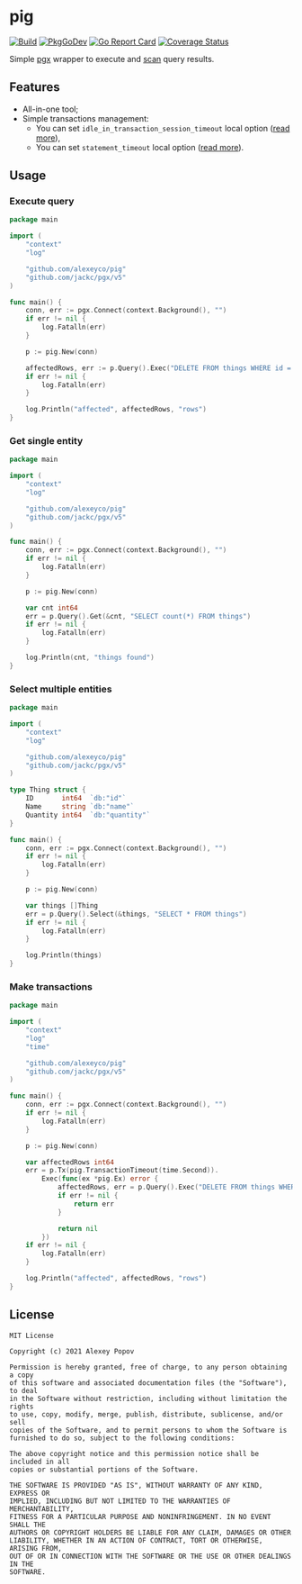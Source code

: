 # pig

[![Build](https://github.com/alexeyco/pig/actions/workflows/test.yml/badge.svg)](https://github.com/alexeyco/pig/actions/workflows/test.yml)
[![PkgGoDev](https://pkg.go.dev/badge/github.com/alexeyco/pig)](https://pkg.go.dev/github.com/alexeyco/pig)
[![Go Report Card](https://goreportcard.com/badge/github.com/alexeyco/pig)](https://goreportcard.com/report/github.com/alexeyco/pig)
[![Coverage Status](https://coveralls.io/repos/github/alexeyco/pig/badge.svg?branch=main)](https://coveralls.io/github/alexeyco/pig?branch=main)

Simple [pgx](https://github.com/jackc/pgx) wrapper to execute and [scan](https://github.com/alexeyco/pig) query
results.

## Features

* All-in-one tool;
* Simple transactions management:
    * You can set `idle_in_transaction_session_timeout` local
      option ([read more](https://www.postgresql.org/docs/9.6/runtime-config-client.html)),
    * You can set `statement_timeout` local
      option ([read more](https://www.postgresql.org/docs/9.6/runtime-config-client.html)).

## Usage

### Execute query

```go
package main

import (
	"context"
	"log"

	"github.com/alexeyco/pig"
	"github.com/jackc/pgx/v5"
)

func main() {
	conn, err := pgx.Connect(context.Background(), "")
	if err != nil {
		log.Fatalln(err)
	}

	p := pig.New(conn)

	affectedRows, err := p.Query().Exec("DELETE FROM things WHERE id = $1", 123)
	if err != nil {
		log.Fatalln(err)
	}

	log.Println("affected", affectedRows, "rows")
}
```

### Get single entity

```go
package main

import (
	"context"
	"log"

	"github.com/alexeyco/pig"
	"github.com/jackc/pgx/v5"
)

func main() {
	conn, err := pgx.Connect(context.Background(), "")
	if err != nil {
		log.Fatalln(err)
	}

	p := pig.New(conn)

	var cnt int64
	err = p.Query().Get(&cnt, "SELECT count(*) FROM things")
	if err != nil {
		log.Fatalln(err)
	}

	log.Println(cnt, "things found")
}
```

### Select multiple entities

```go
package main

import (
	"context"
	"log"

	"github.com/alexeyco/pig"
	"github.com/jackc/pgx/v5"
)

type Thing struct {
	ID       int64  `db:"id"`
	Name     string `db:"name"`
	Quantity int64  `db:"quantity"`
}

func main() {
	conn, err := pgx.Connect(context.Background(), "")
	if err != nil {
		log.Fatalln(err)
	}

	p := pig.New(conn)

	var things []Thing
	err = p.Query().Select(&things, "SELECT * FROM things")
	if err != nil {
		log.Fatalln(err)
	}

	log.Println(things)
}
```

### Make transactions

```go
package main

import (
	"context"
	"log"
	"time"

	"github.com/alexeyco/pig"
	"github.com/jackc/pgx/v5"
)

func main() {
	conn, err := pgx.Connect(context.Background(), "")
	if err != nil {
		log.Fatalln(err)
	}

	p := pig.New(conn)

	var affectedRows int64
	err = p.Tx(pig.TransactionTimeout(time.Second)).
		Exec(func(ex *pig.Ex) error {
			affectedRows, err = p.Query().Exec("DELETE FROM things WHERE id = $1", 123)
			if err != nil {
				return err
			}

			return nil
		})
	if err != nil {
		log.Fatalln(err)
	}

	log.Println("affected", affectedRows, "rows")
}
```

## License

```
MIT License

Copyright (c) 2021 Alexey Popov

Permission is hereby granted, free of charge, to any person obtaining a copy
of this software and associated documentation files (the "Software"), to deal
in the Software without restriction, including without limitation the rights
to use, copy, modify, merge, publish, distribute, sublicense, and/or sell
copies of the Software, and to permit persons to whom the Software is
furnished to do so, subject to the following conditions:

The above copyright notice and this permission notice shall be included in all
copies or substantial portions of the Software.

THE SOFTWARE IS PROVIDED "AS IS", WITHOUT WARRANTY OF ANY KIND, EXPRESS OR
IMPLIED, INCLUDING BUT NOT LIMITED TO THE WARRANTIES OF MERCHANTABILITY,
FITNESS FOR A PARTICULAR PURPOSE AND NONINFRINGEMENT. IN NO EVENT SHALL THE
AUTHORS OR COPYRIGHT HOLDERS BE LIABLE FOR ANY CLAIM, DAMAGES OR OTHER
LIABILITY, WHETHER IN AN ACTION OF CONTRACT, TORT OR OTHERWISE, ARISING FROM,
OUT OF OR IN CONNECTION WITH THE SOFTWARE OR THE USE OR OTHER DEALINGS IN THE
SOFTWARE.
```
